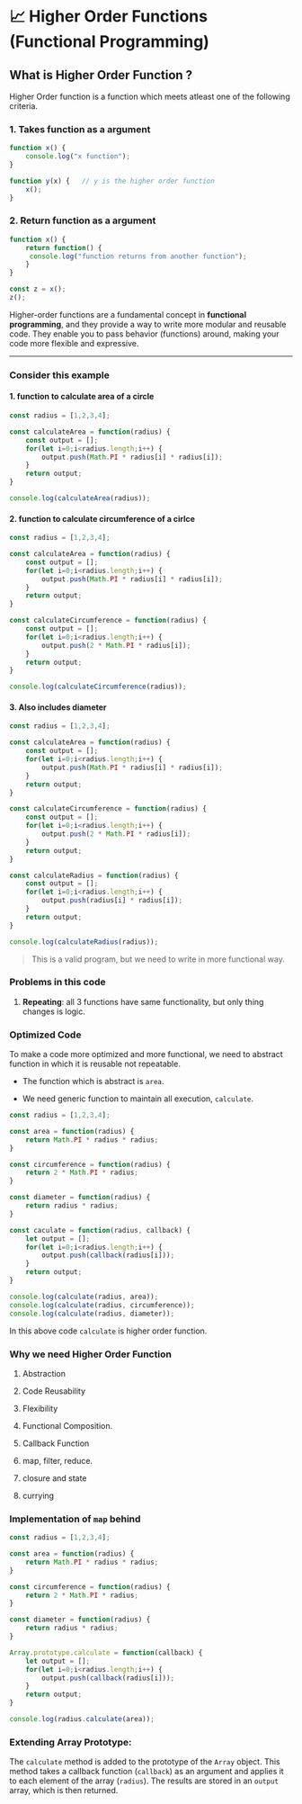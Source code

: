 # 📈 Higher Order Functions (Functional Programming)

## What is Higher Order Function ? 

Higher Order function is a function which meets atleast one of the following criteria.

### 1. Takes function as a argument

```js
function x() {
    console.log("x function");
}

function y(x) {   // y is the higher order function
    x();
}
```

### 2. Return function as a argument

```js
function x() {
    return function() {
     console.log("function returns from another function");   
    }
}

const z = x();
z();
```

Higher-order functions are a fundamental concept in **functional programming**, and they provide a way to write more modular and reusable code. They enable you to pass behavior (functions) around, making your code more flexible and expressive.

--- 


### Consider this example 

#### 1. function to calculate area of a circle

```js
const radius = [1,2,3,4];

const calculateArea = function(radius) {
    const output = [];
    for(let i=0;i<radius.length;i++) {
        output.push(Math.PI * radius[i] * radius[i]);
    }
    return output;
}

console.log(calculateArea(radius));
```

#### 2. function to calculate circumference of a cirlce

```js
const radius = [1,2,3,4];

const calculateArea = function(radius) {
    const output = [];
    for(let i=0;i<radius.length;i++) {
        output.push(Math.PI * radius[i] * radius[i]);
    }
    return output;
}

const calculateCircumference = function(radius) {
    const output = [];
    for(let i=0;i<radius.length;i++) {
        output.push(2 * Math.PI * radius[i]);
    }
    return output;
}

console.log(calculateCircumference(radius));
```

#### 3. Also includes diameter

```js
const radius = [1,2,3,4];

const calculateArea = function(radius) {
    const output = [];
    for(let i=0;i<radius.length;i++) {
        output.push(Math.PI * radius[i] * radius[i]);
    }
    return output;
}

const calculateCircumference = function(radius) {
    const output = [];
    for(let i=0;i<radius.length;i++) {
        output.push(2 * Math.PI * radius[i]);
    }
    return output;
}

const calculateRadius = function(radius) {
    const output = [];
    for(let i=0;i<radius.length;i++) {
        output.push(radius[i] * radius[i]);
    }
    return output;
}

console.log(calculateRadius(radius));
```

> This is a valid program, but we need to write in more functional way. 
### Problems in this code

1. **Repeating**: all 3 functions have same functionality, but only thing changes is logic.



### Optimized Code

To make a code more optimized and more functional, we need to abstract function in which it is reusable not repeatable.

* The function which is abstract is `area`.

* We need generic function to maintain all execution, `calculate`.


```js
const radius = [1,2,3,4];

const area = function(radius) {
    return Math.PI * radius * radius;
}

const circumference = function(radius) {
    return 2 * Math.PI * radius;
}

const diameter = function(radius) {
    return radius * radius;
}

const caculate = function(radius, callback) {
    let output = [];
    for(let i=0;i<radius.length;i++) {
        output.push(callback(radius[i]));
    }
    return output;
}

console.log(calculate(radius, area));
console.log(calculate(radius, circumference));
console.log(calculate(radius, diameter));
```

In this above code `calculate` is higher order function.

### Why we need Higher Order Function

1. Abstraction

2. Code Reusability

3. Flexibility

4. Functional Composition.

5. Callback Function

6. map, filter, reduce.

7. closure and state

8. currying

### Implementation of `map` behind

```js
const radius = [1,2,3,4];

const area = function(radius) {
    return Math.PI * radius * radius;
}

const circumference = function(radius) {
    return 2 * Math.PI * radius;
}

const diameter = function(radius) {
    return radius * radius;
}

Array.prototype.calculate = function(callback) {
    let output = [];
    for(let i=0;i<radius.length;i++) {
        output.push(callback(radius[i]));
    }
    return output;
}

console.log(radius.calculate(area));
```

### Extending Array Prototype:

The `calculate` method is added to the prototype of the `Array` object. This method takes a callback function (`callback`) as an argument and applies it to each element of the array (`radius`). The results are stored in an `output` array, which is then returned.